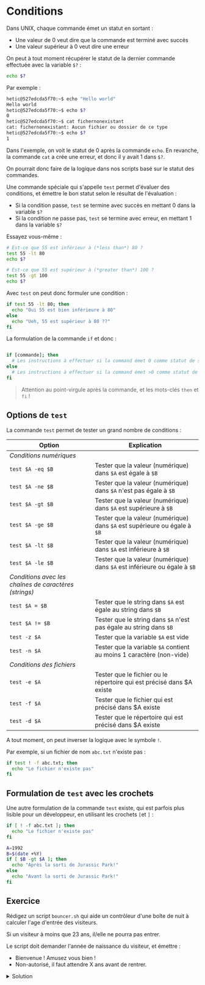 # Conditions

Dans UNIX, chaque commande émet un statut en sortant :
* Une valeur de 0 veut dire que la commande est terminé avec succès
* Une valeur supérieur à 0 veut dire une erreur

On peut à tout moment récupérer le statut de la dernier commande effectuée avec la variable `$?` :

```bash
echo $?
```

Par exemple :

```bash
hetic@527edcda5f70:~$ echo "Hello world"
Hello world
hetic@527edcda5f70:~$ echo $?
0
hetic@527edcda5f70:~$ cat fichernonexistant
cat: fichernonexistant: Aucun fichier ou dossier de ce type
hetic@527edcda5f70:~$ echo $?
1
```

Dans l'exemple, on voit le statut de 0 après la commande `echo`. En revanche, la commande `cat` a crée une erreur, et donc il y avait 1 dans `$?`.

On pourrait donc faire de la logique dans nos scripts basé sur le statut des commandes.

Une commande spéciale qui s'appelle `test` permet d'évaluer des conditions, et émettre le bon statut selon le résultat de l'évaluation :
* Si la condition passe, `test` se termine avec succès en mettant 0 dans la variable `$?`
* Si la condition ne passe pas, `test` se termine avec erreur, en mettant 1 dans la variable `$?`

Essayez vous-même :

```bash
# Est-ce que 55 est inférieur à (*less than*) 80 ?  
test 55 -lt 80
echo $?

# Est-ce que 55 est supérieur à (*greater than*) 100 ?
test 55 -gt 100
echo $?
```

Avec `test` on peut donc formuler une condition :


```bash
if test 55 -lt 80; then
  echo "Oui 55 est bien inférieure à 80"
else 
  echo "Ueh, 55 est supérieur à 80 ??"
fi
```

La formulation de la commande `if` et donc :

```bash

if [commande]; then
  # Les instructions à effectuer si la command émet 0 comme statut de sortie
else
  # Les instructions à effectuer si la command émet >0 comme statut de sortie
fi
```

> Attention au point-virgule après la commande, et les mots-clés `then` et `fi` !

## Options de `test`


La commande `test` permet de tester un grand nombre de conditions :

| Option | Explication |
|--|--|
| *Conditions numériques* | |
|`test $A -eq $B`| Tester que la valeur (numérique) dans `$A` est égale à `$B` |
|`test $A -ne $B`| Tester que la valeur (numérique) dans `$A` n'est pas égale à `$B` |
|`test $A -gt $B`| Tester que la valeur (numérique) dans `$A` est supérieure à `$B` |
|`test $A -ge $B`| Tester que la valeur (numérique) dans `$A` est supérieure ou égale à `$B` |
|`test $A -lt $B`| Tester que la valeur (numérique) dans `$A` est inférieure à `$B` |
|`test $A -le $B`| Tester que la valeur (numérique) dans `$A` est inférieure ou égale à `$B` |
| *Conditions avec les chaînes de caractères (strings)* | |
|`test $A = $B`| Tester que le string dans `$A` est égale au string dans `$B` |
|`test $A != $B`| Tester que le string dans `$A` n'est pas égale au string dans `$B` |
|`test -z $A`| Tester que la variable `$A` est vide  |
|`test -n $A`| Tester que la variable `$A` contient au moins 1 caractère (non-vide) |
| *Conditions des fichiers* | |
|`test -e $A`| Tester que le fichier ou le répertoire qui est précisé dans $A existe |
|`test -f $A`| Tester que le fichier qui est précisé dans $A existe |
|`test -d $A`| Tester que le répertoire qui est précisé dans $A existe |

A tout moment, on peut inverser la logique avec le symbole `!`.

Par exemple, si un fichier de nom `abc.txt` n'existe pas :

```bash
if test ! -f abc.txt; then
  echo "Le fichier n'existe pas"
fi
```

## Formulation de `test` avec les crochets

Une autre formulation de la commande `test` existe, qui est parfois plus lisible pour un développeur, en utilisant les crochets `[`et `]` :

```bash
if [ ! -f abc.txt ]; then
  echo "Le fichier n'existe pas"
fi

A=1992
B=$(date +%Y)
if [ $B -gt $A ]; then
  echo "Après la sorti de Jurassic Park!"
else
  echo "Avant la sorti de Jurassic Park!"
fi
```

## Exercice

Rédigez un script `bouncer.sh` qui aide un contrôleur d'une boîte de nuit à calculer l'age d'entrée des visiteurs. 

Si un visiteur à moins que 23 ans, il/elle ne pourra pas entrer.

Le script doit demander l'année de naissance du visiteur, et émettre :
* Bienvenue ! Amusez vous bien !
* Non-autorisé, il faut attendre X ans avant de rentrer.

<details>
<summary>Solution</summary>

```bash
#!/bin/bash

# Définir l'age d'entrée
ENTRYAGE=23

echo "Votre année de naissance ?"
read BIRTHYEAR

# date +%Y donne uniquement l'année actuelle
# On utilise la formulation $( ... ) pour récupérer le résultat de cette commande
YEAR=$(date +%Y)

# On utilise la formulation $(( ... )) pour effectuer le calcul
AGE=$(($YEAR - $BIRTHYEAR))

if [ $AGE -ge $ENTRYAGE ]; then
  echo "Bienvenue ! Amusez vous bien !"
else
  DIFF=$(( $ENTRYAGE - $AGE ))``
  echo "Non-autorisé, il faut attendre $DIFF ans avant de rentrer."
fi

```

</details>